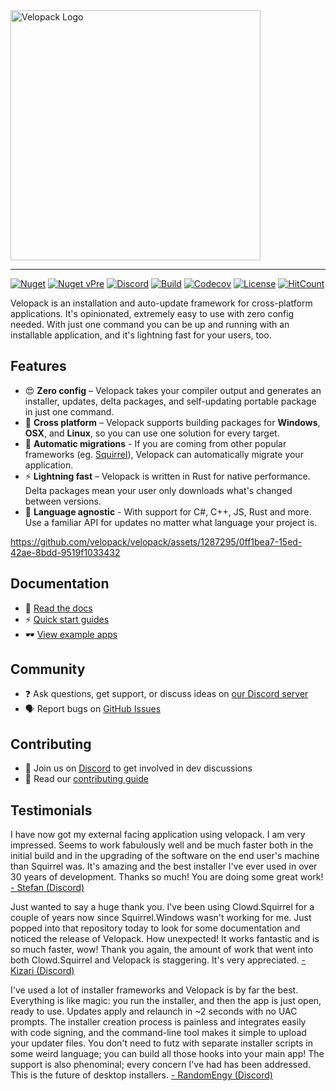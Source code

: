<picture>
  <source media="(prefers-color-scheme: dark)" srcset="artwork/velopack-white.svg">
  <img alt="Velopack Logo" src="artwork/velopack-black.svg" width="400">
</picture>

---

[![Nuget](https://img.shields.io/nuget/v/Velopack?style=flat-square&logo=nuget&logoColor=white)](https://www.nuget.org/packages/Velopack/)
[![Nuget vPre](https://img.shields.io/nuget/vpre/Velopack?style=flat-square&logo=nuget&logoColor=white)](https://www.nuget.org/packages/Velopack/)
[![Discord](https://img.shields.io/badge/chat-Discord-5865F2?style=flat-square&logo=discord&logoColor=white)](https://discord.gg/CjrCrNzd3F)
[![Build](https://img.shields.io/github/actions/workflow/status/velopack/velopack/build.yml?branch=develop&style=flat-square&logo=github&logoColor=white)](https://github.com/velopack/velopack/actions)
[![Codecov](https://img.shields.io/codecov/c/github/velopack/velopack?style=flat-square&logo=codecov&logoColor=white)](https://app.codecov.io/gh/velopack/velopack)
[![License](https://img.shields.io/github/license/velopack/velopack?style=flat-square)](https://github.com/velopack/velopack/blob/develop/LICENSE)
[![HitCount](https://hits.dwyl.com/velopack/velopack.svg?style=flat-square)](http://hits.dwyl.com/velopack/velopack)


Velopack is an installation and auto-update framework for cross-platform applications. It's opinionated, extremely easy to use with zero config needed. With just one command you can be up and running with an installable application, and it's lightning fast for your users, too.

## Features

- 😍 **Zero config** – Velopack takes your compiler output and generates an installer, updates, delta packages, and self-updating portable package in just one command.
- 🎯 **Cross platform** – Velopack supports building packages for **Windows**, **OSX**, and **Linux**, so you can use one solution for every target.
- 🚀 **Automatic migrations** - If you are coming from other popular frameworks (eg. [Squirrel](https://github.com/Squirrel/Squirrel.Windows)), Velopack can automatically migrate your application.
- ⚡️ **Lightning fast** – Velopack is written in Rust for native performance. Delta packages mean your user only downloads what's changed between versions.
- 📔 **Language agnostic** - With support for C#, C++, JS, Rust and more. Use a familiar API for updates no matter what language your project is.

https://github.com/velopack/velopack/assets/1287295/0ff1bea7-15ed-42ae-8bdd-9519f1033432

## Documentation
- 📖 [Read the docs](https://docs.velopack.io/)
- ⚡ [Quick start guides](https://docs.velopack.io/category/quick-start)
- 🕶️ [View example apps](https://docs.velopack.io/category/sample-apps)

## Community
- ❓ Ask questions, get support, or discuss ideas on [our Discord server](https://discord.gg/CjrCrNzd3F)
- 🗣️ Report bugs on [GitHub Issues](https://github.com/velopack/velopack/issues)

## Contributing
- 💬 Join us on [Discord](https://discord.gg/CjrCrNzd3F) to get involved in dev discussions
- 🚦 Read our [contributing guide](https://docs.velopack.io/category/contributing)

## Testimonials 
I have now got my external facing application using velopack. I am very impressed. Seems to work fabulously well and be much faster both in the initial build and in the upgrading of the software on the end user's  machine than Squirrel was. It's amazing and the best installer I've ever used in over 30 years of development. Thanks so much!  You are doing some great work!
[- Stefan (Discord)](https://discord.com/channels/767856501477343282/767856501477343286/1195642674078830613)

Just wanted to say a huge thank you. I've been using Clowd.Squirrel for a couple of years now since Squirrel.Windows wasn't working for me. Just popped into that repository today to look for some documentation and noticed the release of Velopack. How unexpected! It works fantastic and is so much faster, wow! Thank you again, the amount of work that went into both Clowd.Squirrel and Velopack is staggering. It's very appreciated.
[- Kizari (Discord)](https://discord.com/channels/767856501477343282/767856501477343286/1200837489640878180)

I've used a lot of installer frameworks and Velopack is by far the best. Everything is like magic: you run the installer, and then the app is just open, ready to use. Updates apply and relaunch in ~2 seconds with no UAC prompts. The installer creation process is painless and integrates easily with code signing, and the command-line tool makes it simple to upload your updater files. You don't need to futz with separate installer scripts in some weird language; you can build all those hooks into your main app! The support is also phenominal; every concern I've had has been addressed. This is the future of desktop installers.
[- RandomEngy (Discord)](https://discord.com/channels/767856501477343282/947444323765583913/1200897478036299861)
